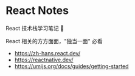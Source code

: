 # React Notes

React 技术栈学习笔记 📒

React 相关的方方面面，"独当一面" 必看

- https://zh-hans.react.dev/
- https://reactnative.dev/
- https://umijs.org/docs/guides/getting-started